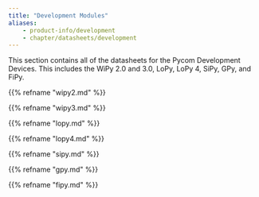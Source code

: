 ```yaml
---
title: "Development Modules"
aliases:
    - product-info/development
    - chapter/datasheets/development
---
```


This section contains all of the datasheets for the Pycom Development Devices. This includes the WiPy 2.0 and 3.0, LoPy, LoPy 4, SiPy, GPy, and FiPy.

{{% refname "wipy2.md" %}}

{{% refname "wipy3.md" %}}

{{% refname "lopy.md" %}}

{{% refname "lopy4.md" %}}

{{% refname "sipy.md" %}}

{{% refname "gpy.md" %}}

{{% refname "fipy.md" %}}

